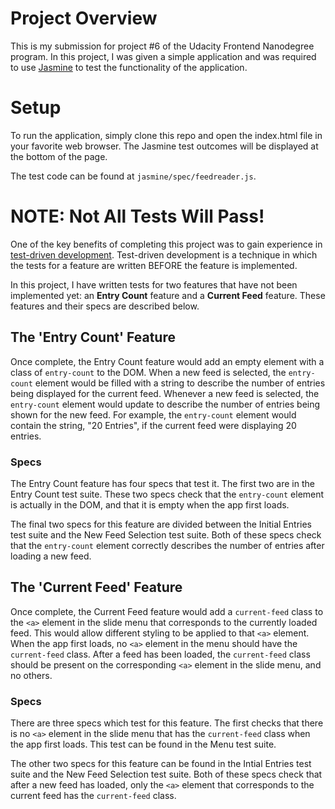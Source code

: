 # Project Overview

This is my submission for project #6 of the Udacity Frontend Nanodegree
program.  In this project, I was given a simple application and was required to
use [Jasmine](http://jasmine.github.io/) to test the functionality of the
application.

# Setup

To run the application, simply clone this repo and open the index.html file in
your favorite web browser.  The Jasmine test outcomes will be displayed at the
bottom of the page.

The test code can be found at `jasmine/spec/feedreader.js`.

# NOTE: Not All Tests Will Pass!

One of the key benefits of completing this project was to gain experience in
[test-driven
development](https://en.wikipedia.org/wiki/Test-driven_development).
Test-driven development is a technique in which the tests for a feature are
written BEFORE the feature is implemented.

In this project, I have written tests for two features that have not been
implemented yet: an **Entry Count** feature and a **Current Feed** feature. These
features and their specs are described below.

## The 'Entry Count' Feature

Once complete, the Entry Count feature would add an empty element with a class
of `entry-count` to the DOM. When a new feed is selected, the `entry-count`
element would be filled with a string to describe the number of entries being
displayed for the current feed. Whenever a new feed is selected, the
`entry-count` element would update to describe the number of entries being
shown for the new feed.  For example, the `entry-count` element would contain
the string, "20 Entries", if the current feed were displaying 20 entries.

### Specs

The Entry Count feature has four specs that test it.  The first two are in the
Entry Count test suite.  These two specs check that the `entry-count` element
is actually in the DOM, and that it is empty when the app first loads.

The final two specs for this feature are divided between the Initial Entries
test suite and the New Feed Selection test suite.  Both of these specs check
that the `entry-count` element correctly describes the number of entries after
loading a new feed.

## The 'Current Feed' Feature

Once complete, the Current Feed feature would add a `current-feed` class to the
`<a>` element in the slide menu that corresponds to the currently loaded feed.
This would allow different styling to be applied to that `<a>` element. When
the app first loads, no `<a>` element in the menu should have the
`current-feed` class.  After a feed has been loaded, the `current-feed` class
should be present on the corresponding `<a>` element in the slide menu, and no
others.

### Specs

There are three specs which test for this feature.  The first checks that there
is no `<a>` element in the slide menu that has the `current-feed` class when the
app first loads.  This test can be found in the Menu test suite.

The other two specs for this feature can be found in the Intial Entries test
suite and the New Feed Selection test suite.  Both of these specs check that
after a new feed has loaded, only the `<a>` element that corresponds to the
current feed has the `current-feed` class.
